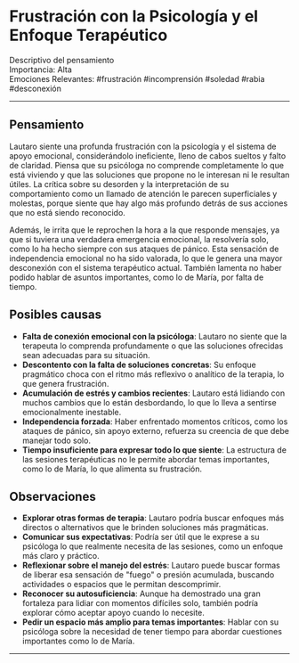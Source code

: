 # Frustración con la Psicología y el Enfoque Terapéutico

Descriptivo del pensamiento  
Importancia: Alta  
Emociones Relevantes: #frustración #incomprensión #soledad #rabia #desconexión

---
## Pensamiento
Lautaro siente una profunda frustración con la psicología y el sistema de apoyo emocional, considerándolo ineficiente, lleno de cabos sueltos y falto de claridad. Piensa que su psicóloga no comprende completamente lo que está viviendo y que las soluciones que propone no le interesan ni le resultan útiles. La crítica sobre su desorden y la interpretación de su comportamiento como un llamado de atención le parecen superficiales y molestas, porque siente que hay algo más profundo detrás de sus acciones que no está siendo reconocido.

Además, le irrita que le reprochen la hora a la que responde mensajes, ya que si tuviera una verdadera emergencia emocional, la resolvería solo, como lo ha hecho siempre con sus ataques de pánico. Esta sensación de independencia emocional no ha sido valorada, lo que le genera una mayor desconexión con el sistema terapéutico actual. También lamenta no haber podido hablar de asuntos importantes, como lo de María, por falta de tiempo.

## Posibles causas
- **Falta de conexión emocional con la psicóloga**: Lautaro no siente que la terapeuta lo comprenda profundamente o que las soluciones ofrecidas sean adecuadas para su situación.
- **Descontento con la falta de soluciones concretas**: Su enfoque pragmático choca con el ritmo más reflexivo o analítico de la terapia, lo que genera frustración.
- **Acumulación de estrés y cambios recientes**: Lautaro está lidiando con muchos cambios que lo están desbordando, lo que lo lleva a sentirse emocionalmente inestable.
- **Independencia forzada**: Haber enfrentado momentos críticos, como los ataques de pánico, sin apoyo externo, refuerza su creencia de que debe manejar todo solo.
- **Tiempo insuficiente para expresar todo lo que siente**: La estructura de las sesiones terapéuticas no le permite abordar temas importantes, como lo de María, lo que alimenta su frustración.

## Observaciones
- **Explorar otras formas de terapia**: Lautaro podría buscar enfoques más directos o alternativos que le brinden soluciones más pragmáticas.
- **Comunicar sus expectativas**: Podría ser útil que le exprese a su psicóloga lo que realmente necesita de las sesiones, como un enfoque más claro y práctico.
- **Reflexionar sobre el manejo del estrés**: Lautaro puede buscar formas de liberar esa sensación de "fuego" o presión acumulada, buscando actividades o espacios que le permitan descomprimir.
- **Reconocer su autosuficiencia**: Aunque ha demostrado una gran fortaleza para lidiar con momentos difíciles solo, también podría explorar cómo aceptar apoyo cuando lo necesite.
- **Pedir un espacio más amplio para temas importantes**: Hablar con su psicóloga sobre la necesidad de tener tiempo para abordar cuestiones importantes como lo de María.

---
